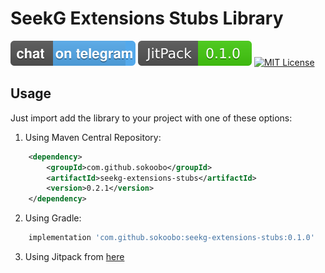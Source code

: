 # SeekG Extensions Stubs Library

[![Telegram](/telegram.svg)](https://telegram.me/sokoobo)
[![Jitpack](/seekg-extensions-stubs.svg)](https://jitpack.io/#sokoobo/seekg-extensions-stubs)
[![MIT License](http://img.shields.io/badge/license-MIT-blue.svg?style=flat)](https://github.com/sokoobo/seekg-extensions-stubs/blob/master/LICENSE)

## Usage

Just import add the library to your project with one of these options:

1. Using Maven Central Repository:

```xml
    <dependency>
        <groupId>com.github.sokoobo</groupId>
        <artifactId>seekg-extensions-stubs</artifactId>
        <version>0.2.1</version>
    </dependency>
```

2. Using Gradle:

```gradle
    implementation 'com.github.sokoobo:seekg-extensions-stubs:0.1.0'
```

3. Using Jitpack from [here](https://jitpack.io/#sokoobo/seekg-extensions-stubs/0.1.0)